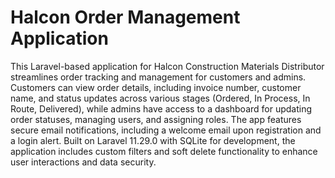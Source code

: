 # Halcon Order Management Application

This Laravel-based application for Halcon Construction Materials Distributor streamlines order tracking and management for customers and admins. Customers can view order details, including invoice number, customer name, and status updates across various stages (Ordered, In Process, In Route, Delivered), while admins have access to a dashboard for updating order statuses, managing users, and assigning roles. The app features secure email notifications, including a welcome email upon registration and a login alert. Built on Laravel 11.29.0 with SQLite for development, the application includes custom filters and soft delete functionality to enhance user interactions and data security.
